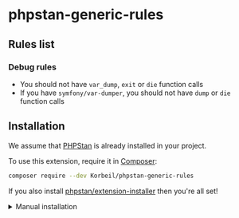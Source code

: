 # phpstan-generic-rules

## Rules list

### Debug rules

- You should not have `var_dump`, `exit` or `die` function calls
- If you have `symfony/var-dumper`, you should not have `dump` or `die` function calls

## Installation

We assume that [PHPStan](https://github.com/phpstan/phpstan) is already installed in your project.

To use this extension, require it in [Composer](https://getcomposer.org/):

```bash
composer require --dev Korbeil/phpstan-generic-rules
```

If you also install [phpstan/extension-installer](https://github.com/phpstan/extension-installer) then you're all set!

<details>
  <summary>Manual installation</summary>

If you don't want to use `phpstan/extension-installer`, include phpstan-strict-rules.neon in your project's PHPStan config:

```yml
includes:
    - vendor/Korbeil/phpstan-generic-rules/extension.neon
```
</details>
